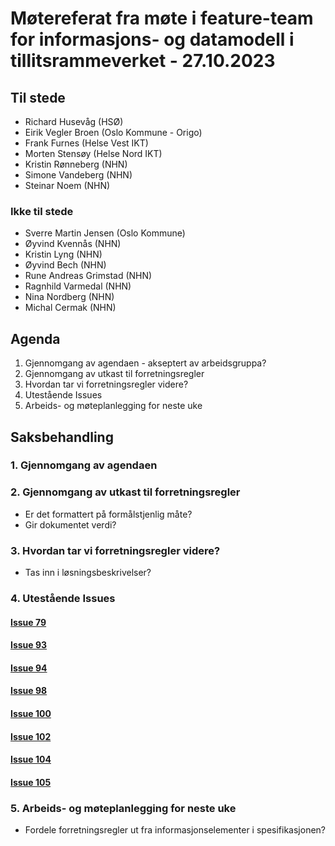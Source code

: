 # Møtereferat fra møte i feature-team for informasjons- og datamodell i tillitsrammeverket - 27.10.2023

## Til stede
- Richard Husevåg (HSØ)
- Eirik Vegler Broen (Oslo Kommune - Origo)
- Frank Furnes (Helse Vest IKT)
- Morten Stensøy (Helse Nord IKT)
- Kristin Rønneberg (NHN)
- Simone Vandeberg (NHN)
- Steinar Noem (NHN)

### Ikke til stede
- Sverre Martin Jensen (Oslo Kommune)
- Øyvind Kvennås (NHN)
- Kristin Lyng (NHN)
- Øyvind Bech (NHN)
- Rune Andreas Grimstad (NHN)
- Ragnhild Varmedal (NHN)
- Nina Nordberg (NHN)
- Michal Cermak (NHN)

## Agenda
1. Gjennomgang av agendaen - akseptert av arbeidsgruppa?
2. Gjennomgang av utkast til forretningsregler
3. Hvordan tar vi forretningsregler videre?
4. Utestående Issues
5. Arbeids- og møteplanlegging for neste uke

## Saksbehandling

### 1. Gjennomgang av agendaen

### 2. Gjennomgang av utkast til forretningsregler
- Er det formattert på formålstjenlig måte?
- Gir dokumentet verdi?

### 3. Hvordan tar vi forretningsregler videre?
- Tas inn i løsningsbeskrivelser?

### 4. Utestående Issues
#### [Issue 79](https://github.com/NorskHelsenett/Tillitsrammeverk/issues/79)

#### [Issue 93](https://github.com/NorskHelsenett/Tillitsrammeverk/issues/93)

#### [Issue 94](https://github.com/NorskHelsenett/Tillitsrammeverk/issues/94) 

#### [Issue 98](https://github.com/NorskHelsenett/Tillitsrammeverk/issues/98)

#### [Issue 100](https://github.com/NorskHelsenett/Tillitsrammeverk/issues/100)

#### [Issue 102](https://github.com/NorskHelsenett/Tillitsrammeverk/issues/102)

#### [Issue 104](https://github.com/NorskHelsenett/Tillitsrammeverk/issues/104)

#### [Issue 105](https://github.com/NorskHelsenett/Tillitsrammeverk/issues/105)


### 5. Arbeids- og møteplanlegging for neste uke
- Fordele forretningsregler ut fra informasjonselementer i spesifikasjonen?
